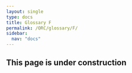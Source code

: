 ```yaml
---
layout: single
type: docs
title: Glossary F
permalink: /ORC/glossary/F/
sidebar:
  nav: "docs"
---
```


## This page is under construction